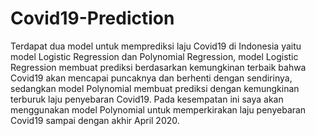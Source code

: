 # Covid19-Prediction

Terdapat dua model untuk memprediksi laju Covid19 di Indonesia yaitu model Logistic Regression dan Polynomial Regression, 
model Logistic Regression membuat prediksi berdasarkan kemungkinan terbaik bahwa Covid19 akan mencapai puncaknya dan berhenti dengan sendirinya,
sedangkan model Polynomial membuat prediksi dengan kemungkinan terburuk laju penyebaran Covid19. Pada kesempatan ini saya akan menggunakan model 
Polynomial untuk memperkirakan laju penyebaran Covid19 sampai dengan akhir April 2020.
